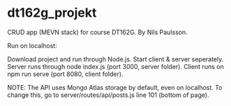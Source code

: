 # dt162g_projekt
CRUD app (MEVN stack) for course DT162G. By Nils Paulsson.

Run on localhost:

Download project and run through Node.js. Start client & server seperately. Server runs through node index.js (port 3000, server folder). Client runs on npm run serve (port 8080, client folder).

NOTE: The API uses Mongo Atlas storage by default, even on localhost. To change this, go to server/routes/api/posts.js line 101 (bottom of page).
